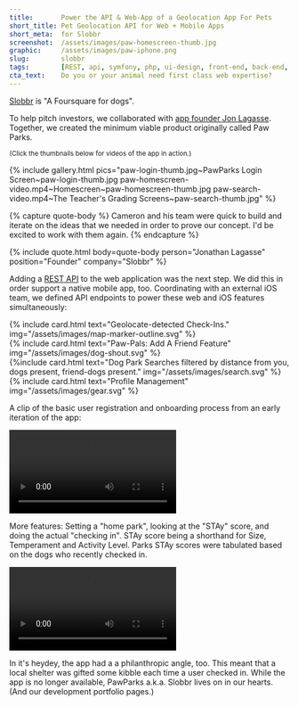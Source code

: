 ```yaml
---
title:       Power the API & Web-App of a Geolocation App For Pets
short_title: Pet Geolocation API for Web + Mobile Apps
short_meta:  for Slobbr
screenshot:  /assets/images/paw-homescreen-thumb.jpg
graphic:     /assets/images/paw-iphone.png
slug:        slobbr
tags:        [REST, api, symfony, php, ui-design, front-end, back-end, data-scraping]
cta_text:    Do you or your animal need first class web expertise?
---
```


[Slobbr][product-hunt] is "A Foursquare for dogs".

To help pitch investors, we collaborated with [app founder Jon
Lagasse][netcapital]. Together, we created the minimum viable product originally
called Paw Parks.

<small>(Click the thumbnails below for videos of the app in action.)</small>

{% include gallery.html pics="paw-login-thumb.jpg~PawParks Login Screen~paw-login-thumb.jpg
paw-homescreen-video.mp4~Homescreen~paw-homescreen-thumb.jpg
paw-search-video.mp4~The Teacher's Grading Screens~paw-search-thumb.jpg" %}

{% capture quote-body %}
Cameron and his team were quick to build and iterate on the ideas that we needed
in order to prove our concept. I'd be excited to work with them again.
{% endcapture %}

{% include quote.html
  body=quote-body
  person="Jonathan Lagasse" position="Founder"
  company="Slobbr" %}


Adding a [REST API][rest] to the web application was the next step. We did this
in order support a native mobile app, too. Coordinating with an external iOS
team, we defined API endpoints to power these web and iOS features
simultaneously:

<div class="uk-grid uk-grid-width-medium-1-2" data-uk-grid-margin data-uk-grid-match>
  <div>{% include card.html text="Geolocate-detected Check-Ins."
    img="/assets/images/map-marker-outline.svg" %}</div>

  <div>{% include card.html text="Paw-Pals: Add A Friend Feature"
    img="/assets/images/dog-shout.svg" %}</div>

  <div>{%include card.html text="Dog Park Searches filtered by distance from you, dogs present, friend-dogs present."
    img="/assets/images/search.svg" %}</div>

  <div>{% include card.html text="Profile Management"
    img="/assets/images/gear.svg" %}</div>
</div>

A clip of the basic user registration and onboarding process from an early
iteration of the app:

<video autoplay controls class="uk-margin-large uk-align-center">
   <source src="/assets/images/paw-app-main.webm" type="video/webm">
   <source src="/assets/images/paw-app-main.mp4" type="video/mp4">
</video>

More features: Setting a "home park", looking at the "STAy" score, and doing the
actual "checking in". STAy score being a shorthand for Size, Temperament and
Activity Level. Parks STAy scores were tabulated based on the dogs who recently
checked in.

<video autoplay controls class="uk-margin-large uk-align-center">
   <source src="/assets/images/paw-app-check-in.webm" type="video/webm">
   <source src="/assets/images/paw-app-check-in.mp4" type="video/mp4">
</video>

In it's heydey, the app had a a philanthropic angle, too. This meant that a
local shelter was gifted some kibble each time a user checked in. While the app
is no longer available, PawParks a.k.a. Slobbr lives on in our hearts. (And our
development portfolio pages.)


[product-hunt]: https://www.producthunt.com/posts/slobbr
[netcapital]: https://netcapital.com/companies/slobbr
[rest]: https://stackoverflow.com/questions/671118/what-exactly-is-restful-programming
